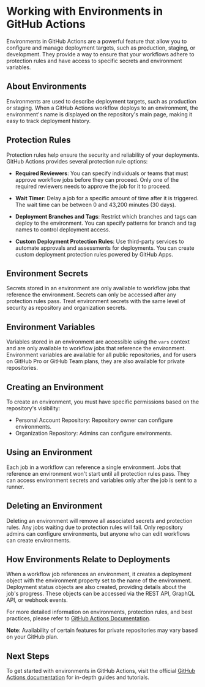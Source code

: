 # Working with Environments in GitHub Actions

Environments in GitHub Actions are a powerful feature that allow you to configure and manage deployment targets, such as production, staging, or development. They provide a way to ensure that your workflows adhere to protection rules and have access to specific secrets and environment variables.

## About Environments

Environments are used to describe deployment targets, such as production or staging. When a GitHub Actions workflow deploys to an environment, the environment's name is displayed on the repository's main page, making it easy to track deployment history.

## Protection Rules

Protection rules help ensure the security and reliability of your deployments. GitHub Actions provides several protection rule options:

- **Required Reviewers**: You can specify individuals or teams that must approve workflow jobs before they can proceed. Only one of the required reviewers needs to approve the job for it to proceed.

- **Wait Timer**: Delay a job for a specific amount of time after it is triggered. The wait time can be between 0 and 43,200 minutes (30 days).

- **Deployment Branches and Tags**: Restrict which branches and tags can deploy to the environment. You can specify patterns for branch and tag names to control deployment access.

- **Custom Deployment Protection Rules**: Use third-party services to automate approvals and assessments for deployments. You can create custom deployment protection rules powered by GitHub Apps.

## Environment Secrets

Secrets stored in an environment are only available to workflow jobs that reference the environment. Secrets can only be accessed after any protection rules pass. Treat environment secrets with the same level of security as repository and organization secrets.

## Environment Variables

Variables stored in an environment are accessible using the `vars` context and are only available to workflow jobs that reference the environment. Environment variables are available for all public repositories, and for users on GitHub Pro or GitHub Team plans, they are also available for private repositories.

## Creating an Environment

To create an environment, you must have specific permissions based on the repository's visibility:

- Personal Account Repository: Repository owner can configure environments.
- Organization Repository: Admins can configure environments.

## Using an Environment

Each job in a workflow can reference a single environment. Jobs that reference an environment won't start until all protection rules pass. They can access environment secrets and variables only after the job is sent to a runner.

## Deleting an Environment

Deleting an environment will remove all associated secrets and protection rules. Any jobs waiting due to protection rules will fail. Only repository admins can configure environments, but anyone who can edit workflows can create environments.

## How Environments Relate to Deployments

When a workflow job references an environment, it creates a deployment object with the environment property set to the name of the environment. Deployment status objects are also created, providing details about the job's progress. These objects can be accessed via the REST API, GraphQL API, or webhook events.

For more detailed information on environments, protection rules, and best practices, please refer to [GitHub Actions Documentation](https://docs.github.com/en/actions/deployment/targeting-different-environments/using-environments-for-deployment).

**Note**: Availability of certain features for private repositories may vary based on your GitHub plan.

## Next Steps

To get started with environments in GitHub Actions, visit the official [GitHub Actions documentation](https://docs.github.com/en/actions) for in-depth guides and tutorials.
